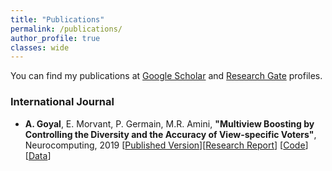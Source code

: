 ```yaml
---
title: "Publications"
permalink: /publications/
author_profile: true
classes: wide
---
```


You can find my publications at [Google Scholar](https://scholar.google.com/citations?hl=en&user=YxZAD94AAAAJ&view_op=list_works&sortby=pubdate) and [Research Gate](https://www.researchgate.net/profile/Anil_Goyal8) profiles.

### International Journal

* **A. Goyal**, E. Morvant, P. Germain, M.R. Amini, **"Multiview Boosting by Controlling the Diversity and the Accuracy of View-specific Voters"**, Neurocomputing, 2019 [[Published Version](https://www.sciencedirect.com/science/article/abs/pii/S0925231219306630)][[Research Report](https://arxiv.org/abs/1808.05784)] [[Code](https://github.com/goyalanil/PB-MVBoost)] [[Data](https://github.com/goyalanil/Multiview_Dataset_MNIST)]

